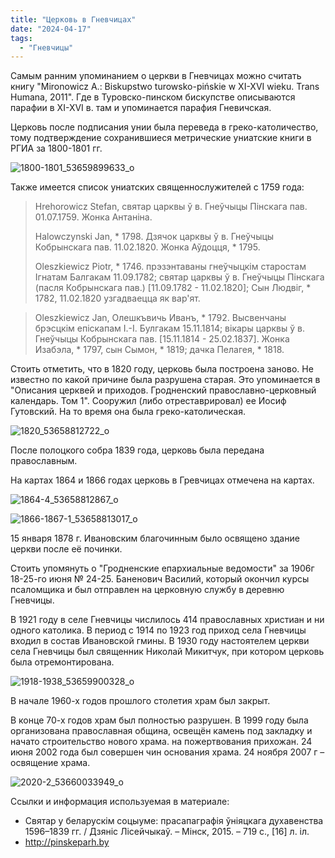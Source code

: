```yaml
---
title: "Церковь в Гневчицах"
date: "2024-04-17"
tags: 
  - "Гневчицы"
---
```


Самым ранним упоминанием о церкви в Гневчицах можно считать книгу "Mironowicz A.: Biskupstwo turowsko-pińskie w XI-XVI wieku. Trans Humana, 2011". Где в Туровско-пинском бискупстве описываются парафии в XI-XVI в. там и упоминается парафия Гневичская.

Церковь после подписания унии была переведа в греко-католичество, тому подтверждение сохранившиеся метрические униатские книги в РГИА за 1800-1801 гг.

![1800-1801_53659899633_o](https://github.com/escfrpls/drochiczynpoleski/assets/125834172/ec8acc23-fdbd-4d5f-99dd-e062744c8fc1)

Также имеется список униатских священнослужителей с 1759 года:

> Hrehorowicz Stefan, святар царквы ў в. Гнеўчыцы Пiнскага пав. 01.07.1759. Жонка Антанiна.
> 
> Halowczynski Jan, \* 1798. Дзячок царквы ў в. Гнеўчыцы Кобрынскага пав. 11.02.1820. Жонка Аўдоцця, \* 1795.
> 
> Oleszkiewicz Piotr, \* 1746. прэзэнтаваны гнеўчыцкiм старостам Iгнатам Балгакам 11.09.1782; святар царквы ў в. Гнеўчыцы Пiнскага (пасля Кобрынскага пав.) \[11.09.1782 - 11.02.1820\]; Сын Людвiг, \* 1782, 11.02.1820 узгадваецца як вар'ят.

> Oleszkiewicz Jan, Олешкъвичь Иванъ, \* 1792. Высвенчаны брэсцкiм епiскапам I.-I. Булгакам 15.11.1814; вiкары царквы ў в. Гнеўчыцы Кобрынскага пав. \[15.11.1814 - 25.02.1837\]. Жонка Изабэла, \* 1797, сын Сымон, \* 1819; дачка Пелагея, \* 1818.

Стоить отметить, что в 1820 году, церковь была построена заново. Не известно по какой причине была разрушена старая. Это упоминается в "Описания церквей и приходов. Гродненский православно-церковный календарь. Том 1". Сооружил (либо отреставрировал) ее Иосиф Гутовский. На то время она была греко-католическая.

![1820_53658812722_o](https://github.com/escfrpls/drochiczynpoleski/assets/125834172/22e5e2ad-5efb-4f41-8bfc-7c6839aa7921)

После полоцкого собра 1839 года, церковь была передана православным.

На картах 1864 и 1866 годах церковь в Гревчицах отмечена на картах.

![1864-4_53658812867_o](https://github.com/escfrpls/drochiczynpoleski/assets/125834172/9b390ad8-c35a-47b3-bc7d-5439e17e1858)

![1866-1867-1_53658813017_o](https://github.com/escfrpls/drochiczynpoleski/assets/125834172/572d8be3-47bc-4b0c-b821-579278244acc)

15 января 1878 г. Ивановским благочинным было освящено здание церкви после её починки.

Стоить упомянуть о "Гродненские епархиальные ведомости" за 1906г 18-25-го июня № 24-25. Баненович Василий, который окончил курсы псаломщика и был отправлен на церковную службу в деревню Гневчицы.

В 1921 году в селе Гневчицы числилось 414 православных христиан и ни одного католика. В период с 1914 по 1923 год приход села Гневчицы входил в состав Ивановской гмины. В 1930 году настоятелем церкви села Гневчицы был священник Николай Микитчук, при котором церковь была отремонтирована.

![1918-1938_53659900328_o](https://github.com/escfrpls/drochiczynpoleski/assets/125834172/25c76cfd-0c02-49a4-b65c-aaeadbf2f771)

В начале 1960-х годов прошлого столетия храм был закрыт.

В конце 70-х годов храм был полностью разрушен. В 1999 году была организована православная община, освещён камень под закладку и начато строительство нового храма. на пожертвования прихожан. 24 июня 2002 года был совершен чин основания храма. 24 ноября 2007 г – освящение храма.

![2020-2_53660033949_o](https://github.com/escfrpls/drochiczynpoleski/assets/125834172/f9b3053b-05ae-417e-a759-a5bc7dc004f4)

Ссылки и информация используемая в материале:

- Святар у беларускім соцыуме: прасапаграфія ўніяцкага духавенства 1596–1839 гг. / Дзяніс Лісейчыкаў. – Мінск, 2015. – 719 с., \[16\] л. іл.
- http://pinskeparh.by
